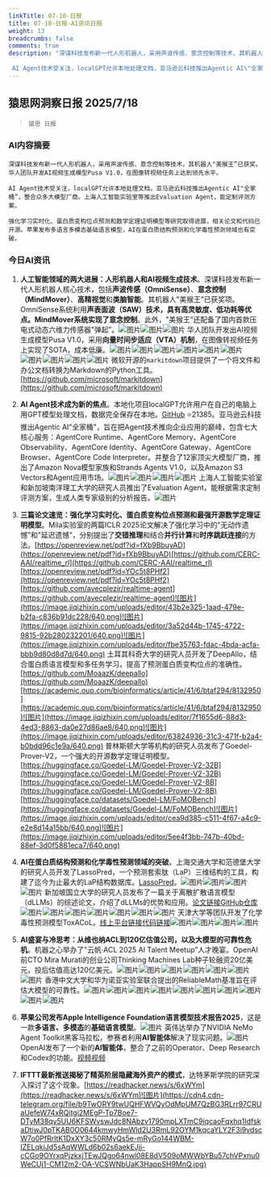 ```yaml
---
linkTitle: 07-18-日报
title: 07-18-日报-AI资讯日报
weight: 13
breadcrumbs: false
comments: true
description: "深谋科技发布新一代人形机器人，采用声波传感、意念控制等技术，其机器人\"美猴王”已获奖。华人团队开发AI视频生成模型Pusa V1.0，在图像转视频任务上达到领先水平。  AI Agent技术受关注，localGPT允许本地处理文档，亚马逊云科技推出Agentic AI\"全家桶”，整合众多大模型厂"
---
```


## 猿思网洞察日报 2025/7/18

>  `猿思 日报` 



### **AI内容摘要**

```
深谋科技发布新一代人形机器人，采用声波传感、意念控制等技术，其机器人"美猴王”已获奖。华人团队开发AI视频生成模型Pusa V1.0，在图像转视频任务上达到领先水平。

AI Agent技术受关注，localGPT允许本地处理文档，亚马逊云科技推出Agentic AI"全家桶”，整合众多大模型厂商。上海人工智能实验室等推出Evaluation Agent，能定制评测方案。

强化学习实时化、蛋白质变构位点预测和数学定理证明模型等研究取得进展，相关论文和代码已开源。苹果发布多语言多模态基础语言模型，AI在蛋白质结构预测和化学毒性预测领域也有突破。
```



### **今日AI资讯**

1. **人工智能领域的两大进展：人形机器人和AI视频生成技术**。深谋科技发布新一代人形机器人核心技术，包括**声波传感（OmniSense）**、**意念控制（MindMover）**、**高精视觉**和**类脑智能**。其机器人"美猴王”已获奖项。OmniSense系统利用**声表面波（SAW）**技术，具有高灵敏度、低功耗等优点。MindMover系统实现了**意念控制**。此外，"美猴王”还配备了国内首款压电式动态六维力传感器"弹起”。![图片](https://wechat2rss.xlab.app/img-proxy/?k=bfc0cd29&u=https%3A%2F%2Fmmbiz.qpic.cn%2Fmmbiz_jpg%2FYicUhk5aAGtDOP2HA631ibUoTfJbHibu656LICYOklPEgp6XW7aCpyGWAFQgRt605qbz24Lm1hpcXSKAtbhUrm2bQ%2F0%3Fwx_fmt%3Djpeg)![图片](https://wechat2rss.xlab.app/img-proxy/?k=ab2e7d88&u=https%3A%2F%2Fmmbiz.qpic.cn%2Fmmbiz_jpg%2FYicUhk5aAGtCua8Ria4LTS1PTgHERjDp5VcLhtTax9zeZrUOHOoZY1ibXiactBmlfvTicxAwx5uhibjr6689EgzcILSw%2F640%3Fwx_fmt%3Djpeg&from=appmsg)![图片](https://wechat2rss.xlab.app/img-proxy/?k=7d343f57&u=https%3A%2F%2Fmmbiz.qpic.cn%2Fmmbiz_png%2FYicUhk5aAGtCua8Ria4LTS1PTgHERjDp5VibYnbMUNuxyDkm0l4H3TtYIZwgqsBxWfn05ZFuOxRAN013K8OYOhfSQ%2F640%3Fwx_fmt%3Dpng&from=appmsg)  华人团队开发出AI视频生成模型Pusa V1.0，采用**向量时间步适应（VTA）机制**，在图像转视频任务上实现了SOTA，成本低廉。![图片](https://wechat2rss.xlab.app/img-proxy/?k=4369d4b8&u=https%3A%2F%2Fmmbiz.qpic.cn%2Fmmbiz_jpg%2FYicUhk5aAGtCua8Ria4LTS1PTgHERjDp5V74OH3sG16bI8uDDzQgXZXzyxTvXdWfMEPSGgz5WMfXicXcquicQTxib5Q%2F0%3Fwx_fmt%3Djpeg)![图片](https://wechat2rss.xlab.app/img-proxy/?k=77f6ecb8&u=https%3A%2F%2Fmmbiz.qpic.cn%2Fmmbiz_gif%2FYicUhk5aAGtCygTksMfw4geVceQtzKP32C6r7iaKXUKbn64EBKJVSAEdu61gFcxqpet9dOscHU6bpR2HCaqic36JQ%2F640%3Fwx_fmt%3Dgif&from=appmsg)![图片](https://wechat2rss.xlab.app/img-proxy/?k=aa966ae2&u=https%3A%2F%2Fmmbiz.qpic.cn%2Fmmbiz_gif%2FYicUhk5aAGtCygTksMfw4geVceQtzKP32jEbW4f3T6YTcMxTibmkg35pWDlGITCVQaqqwPibeYdVY0mhrebjR7ibYw%2F640%3Fwx_fmt%3Dgif&from=appmsg)![图片](https://wechat2rss.xlab.app/img-proxy/?k=a48b501f&u=https%3A%2F%2Fmmbiz.qpic.cn%2Fmmbiz_png%2FYicUhk5aAGtCygTksMfw4geVceQtzKP32m9trg2Z1xsxibvxlbodyLV9Cnjv8zwapblSYBtM7jgJby7ibzkwhYgaQ%2F640%3Fwx_fmt%3Dpng&from=appmsg)![图片](https://wechat2rss.xlab.app/img-proxy/?k=268c7631&u=https%3A%2F%2Fmmbiz.qpic.cn%2Fmmbiz_png%2FYicUhk5aAGtCygTksMfw4geVceQtzKP32gZyTy6LeoR11icFbJjVfv97HLpbnr5iaVS0XWxOLicyvrRtjYITpsw7Ng%2F640%3Fwx_fmt%3Dpng&from=appmsg)![图片](https://wechat2rss.xlab.app/img-proxy/?k=33eb3fdf&u=https%3A%2F%2Fmmbiz.qpic.cn%2Fmmbiz_gif%2FYicUhk5aAGtCygTksMfw4geVceQtzKP32MKtmdppzOEctWc8tKRxYPa4ib4S6JPXMKeAvibWn1O3giau6drvBRtN0g%2F640%3Fwx_fmt%3Dgif&from=appmsg)![图片](https://wechat2rss.xlab.app/img-proxy/?k=b00bdd79&u=https%3A%2F%2Fmmbiz.qpic.cn%2Fmmbiz_gif%2FYicUhk5aAGtCygTksMfw4geVceQtzKP32FSeiboXmP9xORkdN5Of0sQGaXdXLe2tDnqoTllic4xsDV7fdAc9rkUFg%2F640%3Fwx_fmt%3Dgif&from=appmsg)![图片](https://wechat2rss.xlab.app/img-proxy/?k=53a09bd6&u=https%3A%2F%2Fmmbiz.qpic.cn%2Fmmbiz_png%2FYicUhk5aAGtCygTksMfw4geVceQtzKP321eKSBnS3taB52nKndMe8Y7fWc2iatwyYDILqDYtePjAtKmUibEdxSumA%2F640%3Fwx_fmt%3Dpng&from=appmsg)![图片](https://wechat2rss.xlab.app/img-proxy/?k=b3661430&u=https%3A%2F%2Fmmbiz.qpic.cn%2Fmmbiz_png%2FYicUhk5aAGtCygTksMfw4geVceQtzKP32pWMp5tOKQhdwsURl7USu370QTNafGIn9AU7jicMIxfFt9fI1Z8cvbZw%2F640%3Fwx_fmt%3Dpng&from=appmsg)![图片](https://wechat2rss.xlab.app/img-proxy/?k=b93ad0db&u=https%3A%2F%2Fmmbiz.qpic.cn%2Fmmbiz_png%2FYicUhk5aAGtCygTksMfw4geVceQtzKP32FJrTDu67gONFLF5UNZOicyDO6EWnXyONp71gPicUaKeXbibY8RiaDiaRWHw%2F640%3Fwx_fmt%3Dpng&from=appmsg)  微软开源的`markitdown`项目提供了一个将文件和办公文档转换为Markdown的Python工具。[https://github.com/microsoft/markitdown](https://github.com/microsoft/markitdown)


2. **AI Agent技术成为新的焦点**。本地化项目localGPT允许用户在自己的电脑上用GPT模型处理文档，数据完全保存在本地。[GitHub](https://github.com/PromtEngineer/localGPT) ⭐21385。亚马逊云科技推出Agentic AI"全家桶”，旨在把Agent技术推向企业应用的巅峰，包含七大核心服务：AgentCore Runtime、AgentCore Memory、AgentCore Observability、AgentCore Identity、AgentCore Gateway、AgentCore Browser、AgentCore Code Interpreter。并整合了12家顶尖大模型厂商，推出了Amazon Nova模型家族和Strands Agents V1.0，以及Amazon S3 Vectors和Agent应用市场。![图片](https://image.jiqizhixin.com/uploads/editor/599584bd-31d2-441d-8124-e9026d024e6a/640.gif)![图片](https://image.jiqizhixin.com/uploads/editor/a3ccb851-1680-4ed2-8379-09f9c9772877/640.png)![图片](https://image.jiqizhixin.com/uploads/editor/2c82b835-69f3-42bb-a983-1062142ebfa5/640.png)![图片](https://image.jiqizhixin.com/uploads/editor/7bdaadcb-a39a-4d61-af4a-d049a02da1b9/640.png)  上海人工智能实验室和新加坡南洋理工大学的研究人员推出了Evaluation Agent，能根据需求定制评测方案，生成人类专家级别的分析报告。![图片](https://image.jiqizhixin.com/uploads/editor/e4fc56bf-1275-4bb7-8865-62eb5a1ef2f5/640.png)


3. **三篇论文速览：强化学习实时化、蛋白质变构位点预测和最强开源数学定理证明模型**。Mila实验室的两篇ICLR 2025论文解决了强化学习中的"无动作遗憾”和"延迟遗憾”，分别提出了**交错推理**和结合**并行计算**和**时序跳跃连接**的方法。[https://openreview.net/pdf?id=fXb9BbuyAD](https://openreview.net/pdf?id=fXb9BbuyAD)[https://github.com/CERC-AAI/realtime_rl](https://github.com/CERC-AAI/realtime_rl)[https://openreview.net/pdf?id=YOc5t8PHf2](https://openreview.net/pdf?id=YOc5t8PHf2)[https://github.com/avecplezir/realtime-agent](https://github.com/avecplezir/realtime-agent)![图片](https://image.jiqizhixin.com/uploads/editor/43b2e325-1aad-479e-b2fa-c836b91dc228/640.png)![图片](https://image.jiqizhixin.com/uploads/editor/3a52d44b-1745-4722-9815-92b280232201/640.png)![图片](https://image.jiqizhixin.com/uploads/editor/fbe35763-fdac-4bda-acfa-bbb9d80d8d7d/640.png)  土耳其科奇大学的研究人员开发了DeepAllo，结合蛋白质语言模型和多任务学习，提高了预测蛋白质变构位点的准确性。[https://github.com/MoaazK/deepallo](https://github.com/MoaazK/deepallo)[https://academic.oup.com/bioinformatics/article/41/6/btaf294/8132950](https://academic.oup.com/bioinformatics/article/41/6/btaf294/8132950)![图片](https://image.jiqizhixin.com/uploads/editor/7f1655d6-88d3-4ed3-8863-da0e27d86ae8/640.png)![图片](https://image.jiqizhixin.com/uploads/editor/63824936-31c3-471f-b2a4-b0bdd96c1e9a/640.png)  普林斯顿大学等机构的研究人员发布了Goedel-Prover-V2，一个强大的开源数学定理证明模型。[https://huggingface.co/Goedel-LM/Goedel-Prover-V2-32B](https://huggingface.co/Goedel-LM/Goedel-Prover-V2-32B)[https://huggingface.co/Goedel-LM/Goedel-Prover-V2-8B](https://huggingface.co/Goedel-LM/Goedel-Prover-V2-8B)[https://huggingface.co/datasets/Goedel-LM/FoMOBench](https://huggingface.co/datasets/Goedel-LM/FoMOBench)![图片](https://image.jiqizhixin.com/uploads/editor/cea9d385-c511-4f67-a4c9-e2e8d14a15bb/640.png)![图片](https://image.jiqizhixin.com/uploads/editor/5ee4f3bb-747b-40bd-88ef-3d0f5881eca7/640.png)


4. **AI在蛋白质结构预测和化学毒性预测领域的突破**。上海交通大学和范德堡大学的研究人员开发了LassoPred，一个预测套索肽（LaP）三维结构的工具，构建了迄今为止最大的LaP结构数据库。[LassoPred](https://lassopred.accre.vanderbilt.edu/)。![图片](https://image.jiqizhixin.com/uploads/editor/9c4c5496-9fda-49d6-ad2b-e1b30a650a2a/640.png)![图片](https://image.jiqizhixin.com/uploads/editor/7b98c8fa-23c8-4b94-9979-110ec029b475/640.png)![图片](https://image.jiqizhixin.com/uploads/editor/de0dccdc-1000-42f0-834e-0644818db596/640.png)![图片](https://image.jiqizhixin.com/uploads/editor/6937c0ed-e310-4efb-a0c1-593f69f6df07/640.png)  新加坡国立大学的研究人员发布了一篇关于离散扩散语言模型（dLLMs）的综述论文，介绍了dLLMs的优势和应用。[论文链接](https://arxiv.org/pdf/2506.13759)[GitHub仓库](https://github.com/LiQiiiii/DLLM-Survey)![图片](https://image.jiqizhixin.com/uploads/editor/e8fb76f8-e114-4afb-b42b-436a235568e9/640.png)![图片](https://image.jiqizhixin.com/uploads/editor/81e5e119-51e6-4c05-8444-30b12451f5ce/640.png)![图片](https://image.jiqizhixin.com/uploads/editor/3be3ae37-5b99-4fd8-a5b2-73b9beaf65c8/640.png)![图片](https://image.jiqizhixin.com/uploads/editor/74e1b68e-9543-46bd-825b-773729c68a37/640.png)![图片](https://image.jiqizhixin.com/uploads/editor/1848db82-9016-4f54-b6de-2a9e037b79f2/640.png)![图片](https://image.jiqizhixin.com/uploads/editor/ac955fa1-b224-46ad-b99c-14b1ec107cbd/640.png)![图片](https://image.jiqizhixin.com/uploads/editor/17006750-4b55-4270-901f-5548b0bc0071/640.png) 天津大学等团队开发了化学毒性预测模型ToxACoL。[线上平台链接](https://toxacol.bioinforai.tech/)[代码链接](https://github.com/LuJiangTHU/Acute_Toxicity_FSL)![图片](https://image.jiqizhixin.com/uploads/editor/fe903ac7-c57e-460b-a887-05d7a8045262/640.png)![图片](https://image.jiqizhixin.com/uploads/editor/92c845bf-4e3d-41a4-ac85-9d47790acdab/640.png)![图片](https://image.jiqizhixin.com/uploads/editor/b46f5891-9be1-4d8a-800d-a67cfee3774b/640.png)![图片](https://image.jiqizhixin.com/uploads/editor/954a4388-0c68-44c6-96ba-c758d37dd621/640.png)


5. **AI盛宴与冷思考：从维也纳ACL到120亿估值公司，以及大模型的可靠性危机**。机器之心举办了"云帆·ACL 2025 AI Talent Meetup”人才晚宴。OpenAI前CTO Mira Murati的创业公司Thinking Machines Lab种子轮融资20亿美元，投后估值高达120亿美元。![图片](https://image.jiqizhixin.com/uploads/editor/0b799952-3cea-4ac3-be8d-7b7fe967eabd/640.png)![图片](https://image.jiqizhixin.com/uploads/editor/f7ef1f6c-0495-4214-8276-14b7e6058a37/640.png)![图片](https://image.jiqizhixin.com/uploads/editor/2b14c107-a7b7-4f5e-acfe-ba28eda9b86d/640.png)![图片](https://image.jiqizhixin.com/uploads/editor/8772821d-8df8-4ce6-8388-0ee16a47a337/640.png)![图片](https://image.jiqizhixin.com/uploads/editor/0476a68d-a5c1-4cf6-8e88-72da2849b833/640.png)![图片](https://image.jiqizhixin.com/uploads/editor/32fed90b-e245-4b95-94a6-b4eda83d71fc/640.png)![图片](https://image.jiqizhixin.com/uploads/editor/ed2d350b-c429-44ba-bc13-dd89684698cd/640.png)  香港中文大学和华为诺亚实验室联合提出的ReliableMath基准旨在评估大模型的可靠性。![图片](https://image.jiqizhixin.com/uploads/editor/44955f98-099d-44e8-8c26-6a08599a254c/640.png)![图片](https://image.jiqizhixin.com/uploads/editor/bbd05a7a-a4ab-4c7e-a3be-71fe79e8a2a3/640.png)![图片](https://image.jiqizhixin.com/uploads/editor/31d18953-42fd-4fe4-b7cf-608b63f4b678/640.png)![图片](https://image.jiqizhixin.com/uploads/editor/4b9a3d3c-d3b8-489f-98ed-0a2ab00316ed/640.png)![图片](https://image.jiqizhixin.com/uploads/editor/5a61a089-de7d-449d-90d6-5def24f18d20/640.png)![图片](https://image.jiqizhixin.com/uploads/editor/d1ca45e9-9dea-4b92-b843-ad662a47e367/640.png)![图片](https://image.jiqizhixin.com/uploads/editor/f16a0741-b374-4865-9412-b602070a41c3/640.png)![图片](https://image.jiqizhixin.com/uploads/editor/003c29c2-6874-489d-8ff8-5dd47e590ad0/640.png)![图片](https://image.jiqizhixin.com/uploads/editor/895b5457-a621-459e-84da-2b5b0443d450/640.png)![图片](https://image.jiqizhixin.com/uploads/editor/1ff02044-974a-4150-a1f7-b1b89ad22a1a/640.png)


6.  **苹果公司发布Apple Intelligence Foundation语言模型技术报告2025**，这是一款**多语言、多模态**的**基础语言模型**。![图片](https://cdn4.cdn-telegram.org/file/WUZcAssOWX_C5LZ4JrLRthITgORNsQKeX-ATe6y-R4QFwMgbzRgB-91mRSfFYcymoQfGxV_FN53k20OtYQ7xHK4JX0KxwhOxlwGnLMvWGqv0qRqD_q0j8kaYLjLmk5u7pqXba-K4knNiqaxGZi_q2axFNvwUYMgeBqtk4PGdD-lEfOKcF5b2J290QaXV-8xdA0HA_gr2g7mNcW9RNB6HsSdJkEI3NQHuM9VLZ1GsopkjiEDwtBzIawTw9ibuh7afTcM3tiQvIHzHm94aQjBzjMo_D08g0Iw4gN5UKIQnhpfiIgb_HVyI_yFjgX7W2f62tot6zmxa1j8mp1oL2FIXdw.jpg) 英伟达举办了NVIDIA NeMo Agent Toolkit黑客马拉松，参赛者利用**AI智能体**解决了现实问题。![图片](https://pbs.twimg.com/media/GwF25zTWcAELgc2?format=jpg&name=orig) OpenAI发布了一个新的**AI智能体**，整合了之前的Operator、Deep Research和Codex的功能。[视频](https://video.twimg.com/amplify_video/1945962621871521795/vid/avc1/1920x1080/VYmSxEyfEmVFVnFh.mp4)[视频](https://video.twimg.com/amplify_video/1945893500123496448/vid/avc1/1280x720/Zk9u5ZXtcPnm-qVL.mp4?tag=14)


7. **IFTTT最新推送揭秘了精英阶层隐藏海外资产的模式**，达特茅斯学院的研究深入探讨了这个现象。[https://readhacker.news/s/6xWYm](https://readhacker.news/s/6xWYm)![图片](https://cdn4.cdn-telegram.org/file/b9TwORY9twUQHFWVQyOdMpUM7QzBG3RLrr97CRUaUefeW74xRQitgi2MEgP-Tp7Boe7-DTyM38qy5UU6KFSWvswJdc8NAbzv1790mpLXTmC9iqcaoFqxhq1IdfskaDtiwJ0pTKAB0O0644kmwyHmWId2U3RmL92OYM1kqcaYLY2F3i9vdscW7o0PfRrltK1DxXY3c50RMyQs5e-mRyGo144WBM-IZELqkiJd5sAqWWLd6b02s6aekEJjj-cCGo9OYrxqPjzkxjTEwJQgo64nwl08E8dV509oMWWbYBu57chVPxnu0WeCUj1-CM12m2-OA-VCSWNbUaK3HappSH9MnQ.jpg)